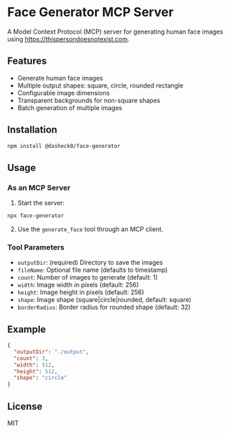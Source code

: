 # Face Generator MCP Server

A Model Context Protocol (MCP) server for generating human face images using https://thispersondoesnotexist.com.

## Features

- Generate human face images
- Multiple output shapes: square, circle, rounded rectangle
- Configurable image dimensions
- Transparent backgrounds for non-square shapes
- Batch generation of multiple images

## Installation

```bash
npm install @dasheck0/face-generator
```

## Usage

### As an MCP Server

1. Start the server:
```bash
npx face-generator
```

2. Use the `generate_face` tool through an MCP client.

### Tool Parameters

- `outputDir`: (required) Directory to save the images
- `fileName`: Optional file name (defaults to timestamp)
- `count`: Number of images to generate (default: 1)
- `width`: Image width in pixels (default: 256)
- `height`: Image height in pixels (default: 256)
- `shape`: Image shape (square|circle|rounded, default: square)
- `borderRadius`: Border radius for rounded shape (default: 32)

## Example

```json
{
  "outputDir": "./output",
  "count": 3,
  "width": 512,
  "height": 512,
  "shape": "circle"
}
```

## License

MIT
